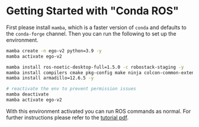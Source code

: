# Getting Started with "Conda ROS"

First please install `mamba`, which is a faster version of `conda` and defaults to the `conda-forge` channel. Then you can run the following to set up the environment.

```sh
mamba create -n ego-v2 python=3.9 -y
mamba activate ego-v2

mamba install ros-noetic-desktop-full=1.5.0 -c robostack-staging -y
mamba install compilers cmake pkg-config make ninja colcon-common-extensions catkin_tools -y
mamba install armadillo=12.6.5 -y

# reactivate the env to prevent permission issues
mamba deactivate
mamba activate ego-v2
```

With this environment activated you can run ROS commands as normal. For further instructions please refer to the [tutorial pdf](./[README]_Brief_Documentation_for_Swarm_Playground.pdf).
